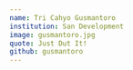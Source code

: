 ```yaml
---
name: Tri Cahyo Gusmantoro
institution: San Development
image: gusmantoro.jpg
quote: Just Dut It!
github: gusmantoro
---
```

